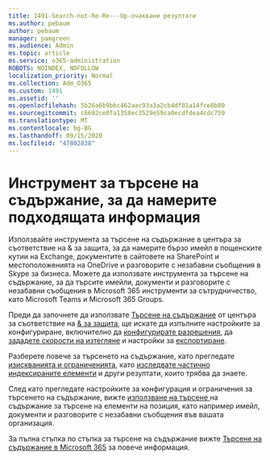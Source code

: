 ```yaml
---
title: 1491-Search-not-Re-Re---Up-очаквани резултати
ms.author: pebaum
author: pebaum
manager: pamgreen
ms.audience: Admin
ms.topic: article
ms.service: o365-administration
ROBOTS: NOINDEX, NOFOLLOW
localization_priority: Normal
ms.collection: Adm_O365
ms.custom: 1491
ms.assetid: ''
ms.openlocfilehash: 5b26a6b9bbc462aac93a3a2cb4df81a14fce8b80
ms.sourcegitcommit: c6692ce0fa1358ec3529e59ca0ecdfdea4cdc759
ms.translationtype: MT
ms.contentlocale: bg-BG
ms.lasthandoff: 09/15/2020
ms.locfileid: "47802838"
---
```

# <a name="content-search-tool-to-find-relevant-info"></a>Инструмент за търсене на съдържание, за да намерите подходящата информация

Използвайте инструмента за търсене на съдържание в центъра за съответствие на & за защита, за да намерите бързо имейл в пощенските кутии на Exchange, документите в сайтовете на SharePoint и местоположенията на OneDrive и разговорите с незабавни съобщения в Skype за бизнеса. Можете да използвате инструмента за търсене на съдържание, за да търсите имейли, документи и разговорите с незабавни съобщения в Microsoft 365 инструменти за сътрудничество, като Microsoft Teams и Microsoft 365 Groups.


Преди да започнете да използвате [Търсене на съдържание](https://sip.protection.office.com/contentsearchbeta?ContentOnly=1) от центъра за съответствие на [& за защита](https://sip.protection.office.com/homepage), ще искате да изпълните настройките за конфигуриране, включително да [конфигурирате разрешения](https://docs.microsoft.com/microsoft-365/compliance/permissions-filtering-for-content-search), да [зададете скорости на изтегляне](https://docs.microsoft.com/microsoft-365/compliance/increase-download-speeds-when-exporting-ediscovery-results) и настройки за [експортиране](https://docs.microsoft.com/microsoft-365/compliance/disable-reports-when-you-export-content-search-results).

Разберете повече за търсенето на съдържание, като прегледате [изискванията и ограниченията](https://docs.microsoft.com/microsoft-365/compliance/limits-for-content-search), като [изследвате частично индексираните елементи](https://docs.microsoft.com/microsoft-365/compliance/investigating-partially-indexed-items-in-ediscovery) и други резултати, които трябва да знаете.

След като прегледате настройките за конфигурация и ограничения за търсенето на съдържание, вижте [използване на търсене </a> на съдържание за търсене на елементи на позиция, като например имейл, документи и разговорите с незабавни съобщения във вашата организация](https://docs.microsoft.com/microsoft-365/compliance/content-search).

За пълна стъпка по стъпка за търсене на съдържание вижте [Търсене на съдържание в Microsoft 365](https://docs.microsoft.com/microsoft-365/compliance/search-for-content) за повече информация.
